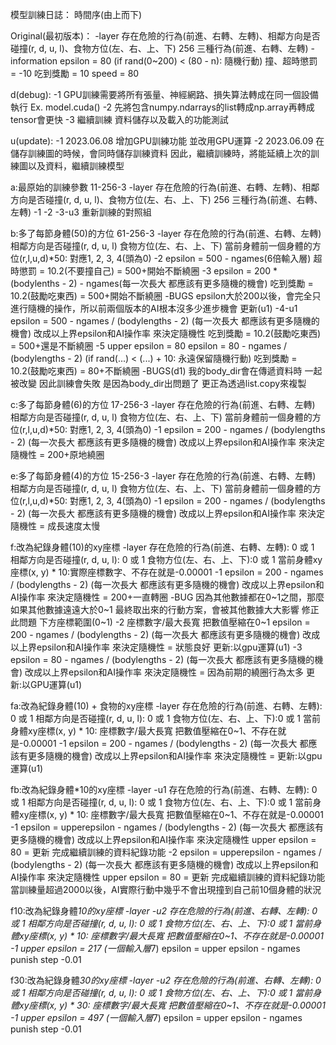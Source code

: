 模型訓練日誌：
時間序(由上而下)

Original(最初版本)：
    -layer
        存在危險的行為(前進、右轉、左轉)、相鄰方向是否碰撞(r, d, u, l)、食物方位(左、右、上、下)
        256
        三種行為(前進、右轉、左轉)
    -information
        epsilon = 80 (if rand(0~200) < (80 - n): 隨機行動)
        撞、超時懲罰 = -10
        吃到獎勵 = 10
        speed = 80

d(debug):
    -1
        GPU訓練需要將所有張量、神經網路、損失算法轉成在同一個設備執行
        Ex. model.cuda()
    -2
        先將包含numpy.ndarrays的list轉成np.array再轉成tensor會更快
    -3
	    繼續訓練 資料儲存以及載入的功能測試

u(update):
    -1
        2023.06.08
        增加GPU訓練功能
        並改用GPU運算
    -2
        2023.06.09
        在儲存訓練圖的時候，會同時儲存訓練資料
        因此，繼續訓練時，將能延續上次的訓練圖以及資料，繼續訓練模型

a:最原始的訓練參數 11-256-3
    -layer
        存在危險的行為(前進、右轉、左轉)、相鄰方向是否碰撞(r, d, u, l)、食物方位(左、右、上、下)
        256
        三種行為(前進、右轉、左轉)
    -1
    -2
    -3-u3
        重新訓練的對照組

b:多了每節身體(50)的方位 61-256-3
    -layer
        存在危險的行為(前進、右轉、左轉)
        相鄰方向是否碰撞(r, d, u, l)
        食物方位(左、右、上、下)
        當前身體前一個身體的方位(r,l,u,d)*50: 對應1, 2, 3, 4(頭為0)
    -2
        epsilon = 500 - ngames(6倍輸入層)
        超時懲罰 = 10.2(不要撞自己)
        =
        500+開始不斷繞圈
    -3
        epsilon = 200 * (bodylenths - 2) - ngames(每一次長大 都應該有更多隨機的機會)
        吃到獎勵 = 10.2(鼓勵吃東西)
        =
        500+開始不斷繞圈
    -BUGS
        epsilon大於200以後，會完全只進行隨機的操作，所以前兩個版本的AI根本沒多少進步機會 
        更新(u1)
    -4-u1
        epsilon = 500 - ngames / (bodylengths - 2) (每一次長大 都應該有更多隨機的機會)
        改成以上界epsilon和AI操作率 來決定隨機性
        吃到獎勵 = 10.2(鼓勵吃東西)
        =
        500+還是不斷繞圈
    -5
        upper epsilon = 80
        epsilon = 80 - ngames / (bodylengths - 2)
        (if rand(...) < (...) + 10: 永遠保留隨機行動)
        吃到獎勵 = 10.2(鼓勵吃東西)
        =
        80+不斷繞圈
    -BUGS(d1)
        我的body_dir會在傳遞資料時 一起被改變 因此訓練會失敗
        是因為body_dir出問題了
        更正為透過list.copy來複製

c:多了每節身體(6)的方位 17-256-3
    -layer
        存在危險的行為(前進、右轉、左轉)
        相鄰方向是否碰撞(r, d, u, l)
        食物方位(左、右、上、下)
        當前身體前一個身體的方位(r,l,u,d)*50: 對應1, 2, 3, 4(頭為0)
    -1
        epsilon = 200 - ngames / (bodylengths - 2) (每一次長大 都應該有更多隨機的機會)
        改成以上界epsilon和AI操作率 來決定隨機性
        =
        200+原地繞圈

e:多了每節身體(4)的方位 15-256-3
    -layer
        存在危險的行為(前進、右轉、左轉)
        相鄰方向是否碰撞(r, d, u, l)
        食物方位(左、右、上、下)
        當前身體前一個身體的方位(r,l,u,d)*50: 對應1, 2, 3, 4(頭為0)
    -1
        epsilon = 200 - ngames / (bodylengths - 2) (每一次長大 都應該有更多隨機的機會)
        改成以上界epsilon和AI操作率 來決定隨機性
        =
        成長速度太慢

f:改為紀錄身體(10)的xy座標
    -layer
        存在危險的行為(前進、右轉、左轉): 0 或 1
        相鄰方向是否碰撞(r, d, u, l): 0 或 1
        食物方位(左、右、上、下):0 或 1
        當前身體xy座標(x, y) * 10:實際座標數字、不存在就是-0.00001
    -1
        epsilon = 200 - ngames / (bodylengths - 2) (每一次長大 都應該有更多隨機的機會)
        改成以上界epsilon和AI操作率 來決定隨機性
        =
        200+一直轉圈
    -BUG
        因為其他數據都在0~1之間，那麼如果其他數據遠遠大於0~1
        最終取出來的行動方案，會被其他數據大大影響
        修正此問題
        下方座標範圍(0~1)
    -2
        座標數字/最大長寬 把數值壓縮在0~1
        epsilon = 200 - ngames / (bodylengths - 2) (每一次長大 都應該有更多隨機的機會)
        改成以上界epsilon和AI操作率 來決定隨機性
        =
        狀態良好
        更新:以gpu運算(u1)
    -3
        epsilon = 80 - ngames / (bodylengths - 2) (每一次長大 都應該有更多隨機的機會)
        改成以上界epsilon和AI操作率 來決定隨機性
        =
	    因為前期的繞圈行為太多
	    更新:以GPU運算(u1)

fa:改為紀錄身體(10) + 食物的xy座標
    -layer
        存在危險的行為(前進、右轉、左轉): 0 或 1
        相鄰方向是否碰撞(r, d, u, l): 0 或 1
        食物方位(左、右、上、下):0 或 1
        當前身體xy座標(x, y) * 10: 座標數字/最大長寬 把數值壓縮在0~1、不存在就是-0.00001
    -1
        epsilon = 200 - ngames / (bodylengths - 2) (每一次長大 都應該有更多隨機的機會)
        改成以上界epsilon和AI操作率 來決定隨機性
        =
        更新:以gpu運算(u1)

fb:改為紀錄身體*10的xy座標
    -layer -u1
        存在危險的行為(前進、右轉、左轉): 0 或 1
        相鄰方向是否碰撞(r, d, u, l): 0 或 1
        食物方位(左、右、上、下):0 或 1
        當前身體xy座標(x, y) * 10: 座標數字/最大長寬 把數值壓縮在0~1、不存在就是-0.00001
    -1
        epsilon = upperepsilon - ngames / (bodylengths - 2) (每一次長大 都應該有更多隨機的機會)
        改成以上界epsilon和AI操作率 來決定隨機性
	    upper epsilon = 80
	    =
	    更新 完成繼續訓練的資料紀錄功能
    -2
        epsilon = upperepsilon - ngames / (bodylengths - 2) (每一次長大 都應該有更多隨機的機會)
        改成以上界epsilon和AI操作率 來決定隨機性
	    upper epsilon = 80
	    =
	    更新 完成繼續訓練的資料紀錄功能
        當訓練量超過2000以後，AI實際行動中幾乎不會出現撞到自己前10個身體的狀況

f10:改為紀錄身體*10的xy座標
    -layer -u2
        存在危險的行為(前進、右轉、左轉): 0 或 1
        相鄰方向是否碰撞(r, d, u, l): 0 或 1
        食物方位(左、右、上、下):0 或 1
        當前身體xy座標(x, y) * 10: 座標數字/最大長寬 把數值壓縮在0~1、不存在就是-0.00001
    -1
        upper epsilon = 217 (一個輸入層*7)
        epsilon = upper epsilon - ngames
        punish step -0.01

f30:改為紀錄身體*30的xy座標
    -layer -u2
        存在危險的行為(前進、右轉、左轉): 0 或 1
        相鄰方向是否碰撞(r, d, u, l): 0 或 1
        食物方位(左、右、上、下):0 或 1
        當前身體xy座標(x, y) * 30: 座標數字/最大長寬 把數值壓縮在0~1、不存在就是-0.00001
    -1
        upper epsilon = 497 (一個輸入層*7)
        epsilon = upper epsilon - ngames
        punish step -0.01